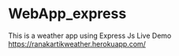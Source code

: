 # WebApp_express
This is a weather app using Express Js
Live Demo
https://ranakartikweather.herokuapp.com/
